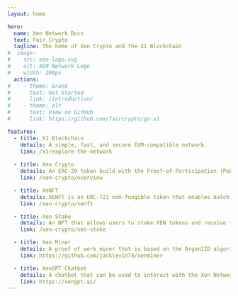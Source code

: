 ```yaml
---
layout: home

hero:
  name: Xen Network Docs
  text: Fair Crypto
  tagline: The home of Xen Crypto and the X1 Blockchain
#  image:
#    src: xen-logo.svg
#    alt: XEN Network Logo
#    width: 200px
  actions:
#    - theme: brand
#      text: Get Started
#      link: /introduction/
#    - theme: alt
#      text: View on GitHub
#      link: https://github.com/faircrypto/go-x1

features:
  - title: X1 Blockchain
    details: A simple, fast, and secure EVM-compatible network.
    link: /x1/explore-the-network
    
  - title: Xen Crypto
    details: An ERC-20 token build with the Proof-of-Participation (PoP) consensus mechanism.
    link: /xen-crypto/overview

  - title: XeNFT
    details: XENFT is an ERC-721 non-fungible token that enables batch minting of XEN tokens.
    link: /xen-crypto/xenft

  - title: Xen Stake
    details: An NFT that allows users to stake XEN tokens and receive tradable NFTs as proof of stake.
    link: /xen-crypto/xen-stake

  - title: Xen Miner
    details: A proof of work miner that is based on the Argon2ID algorithm, which is both GPU and ASIC resistant.
    link: https://github.com/jacklevin74/xenminer

  - title: XenGPT Chatbot
    details: A chatbot that can be used to interact with the Xen Network.
    link: https://xengpt.ai/
---
```

